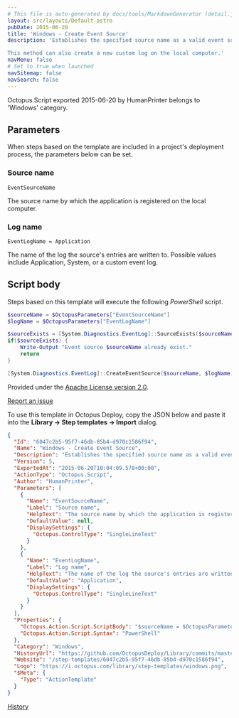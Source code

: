 ```yaml
---
# This file is auto-generated by docs/tools/MarkdownGenerator (detail.js)
layout: src/layouts/Default.astro
pubDate: 2015-06-20
title: 'Windows - Create Event Source'
description: 'Establishes the specified source name as a valid event source for writing entries to a log on the local computer. 

This method can also create a new custom log on the local computer.'
navMenu: false
# Set to true when launched
navSitemap: false
navSearch: false
---
```


Octopus.Script exported 2015-06-20 by HumanPrinter belongs to 'Windows' category.

## Parameters

When steps based on the template are included in a project's deployment process, the parameters below can be set.


<div class="param">

### Source name

`EventSourceName`

The source name by which the application is registered on the local computer.

</div>
        
<div class="param">

### Log name

`EventLogName = Application`

The name of the log the source's entries are written to. Possible values include Application, System, or a custom event log.

</div>
        

## Script body

Steps based on this template will execute the following *PowerShell* script.

```powershell
$sourceName = $OctopusParameters["EventSourceName"]
$logName = $OctopusParameters["EventLogName"]

$sourceExists = [System.Diagnostics.EventLog]::SourceExists($sourceName)
if($sourceExists) {
	Write-Output "Event source $sourceName already exist."
	return
}

[System.Diagnostics.EventLog]::CreateEventSource($sourceName, $logName)
```

Provided under the [Apache License version 2.0](https://github.com/OctopusDeploy/Library/blob/master/LICENSE.txt).

[Report an issue](https://github.com/OctopusDeploy/Library/issues/new?assignees=&labels=&projects=&template=bug-report.yml&title=Issue%20with%20Windows%20-%20Create%20Event%20Source&step-template=Windows%20-%20Create%20Event%20Source)

<div class="get-json">

To use this template in Octopus Deploy, copy the JSON below and paste it into the **Library → Step templates → Import** dialog.

```json
{
  "Id": "6047c2b5-95f7-46db-85b4-d970c1586f94",
  "Name": "Windows - Create Event Source",
  "Description": "Establishes the specified source name as a valid event source for writing entries to a log on the local computer. \n\nThis method can also create a new custom log on the local computer.",
  "Version": 5,
  "ExportedAt": "2015-06-20T10:04:09.578+00:00",
  "ActionType": "Octopus.Script",
  "Author": "HumanPrinter",
  "Parameters": [
    {
      "Name": "EventSourceName",
      "Label": "Source name",
      "HelpText": "The source name by which the application is registered on the local computer.",
      "DefaultValue": null,
      "DisplaySettings": {
        "Octopus.ControlType": "SingleLineText"
      }
    },
    {
      "Name": "EventLogName",
      "Label": "Log name",
      "HelpText": "The name of the log the source's entries are written to. Possible values include Application, System, or a custom event log.",
      "DefaultValue": "Application",
      "DisplaySettings": {
        "Octopus.ControlType": "SingleLineText"
      }
    }
  ],
  "Properties": {
    "Octopus.Action.Script.ScriptBody": "$sourceName = $OctopusParameters[\"EventSourceName\"]\n$logName = $OctopusParameters[\"EventLogName\"]\n\n$sourceExists = [System.Diagnostics.EventLog]::SourceExists($sourceName)\nif($sourceExists) {\n\tWrite-Output \"Event source $sourceName already exist.\"\n\treturn\n}\n\n[System.Diagnostics.EventLog]::CreateEventSource($sourceName, $logName)",
    "Octopus.Action.Script.Syntax": "PowerShell"
  },
  "Category": "Windows",
  "HistoryUrl": "https://github.com/OctopusDeploy/Library/commits/master/step-templates//opt/buildagent/work/75443764cd38076d/step-templates/windows-create-eventsource.json",
  "Website": "/step-templates/6047c2b5-95f7-46db-85b4-d970c1586f94",
  "Logo": "https://i.octopus.com/library/step-templates/windows.png",
  "$Meta": {
    "Type": "ActionTemplate"
  }
}
```

[History](https://github.com/OctopusDeploy/Library/commits/master/step-templates/https://github.com/OctopusDeploy/Library/commits/master/step-templates//opt/buildagent/work/75443764cd38076d/step-templates/windows-create-eventsource.json)

</div>
